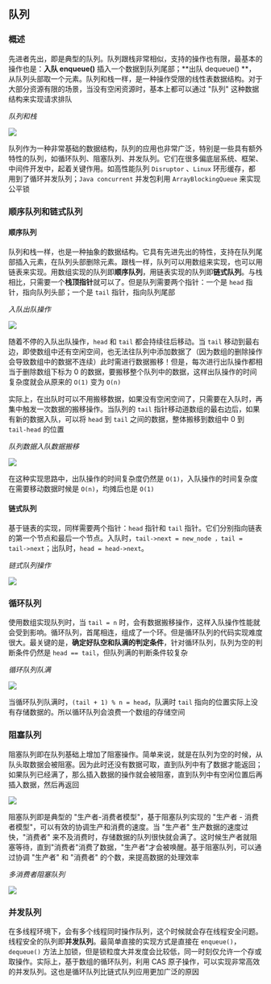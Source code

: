 ##   队列

### 概述

先进者先出，即是典型的队列。队列跟栈非常相似，支持的操作也有限，最基本的操作也是：**入队 enqueue()** 插入一个数据到队列尾部；**出队 dequeue() **，从队列头部取一个元素。队列和栈一样，是一种操作受限的线性表数据结构。对于大部分资源有限的场景，当没有空闲资源时，基本上都可以通过 "队列" 这种数据结构来实现请求排队

*队列和栈*

![](../Images/DataStructures/队列和栈.png)

队列作为一种非常基础的数据结构，队列的应用也非常广泛，特别是一些具有额外特性的队列，如循环队列、阻塞队列、并发队列。它们在很多偏底层系统、框架、中间件开发中，起着关键作用。如高性能队列 `Disruptor` 、`Linux` 环形缓存，都用到了循环并发队列；`Java concurrent` 并发包利用 `ArrayBlockingQueue` 来实现公平锁

### 顺序队列和链式队列

#### 顺序队列

队列和栈一样，也是一种抽象的数据结构。它具有先进先出的特性，支持在队列尾部插入元素，在队列头部删除元素。跟栈一样，队列可以用数组来实现，也可以用链表来实现。用数组实现的队列即**顺序队列**，用链表实现的队列即**链式队列**。与栈相比，只需要一个**栈顶指针**就可以了。但是队列需要两个指针：一个是 `head` 指针，指向队列头部；一个是 `tail` 指针，指向队列尾部

*入队出队操作*

![](../Images/DataStructures/入队出队.png)

随着不停的入队出队操作，`head` 和 `tail` 都会持续往后移动。当 `tail` 移动到最右边，即使数组中还有空闲空间，也无法往队列中添加数据了（因为数组的删除操作会导致数组中的数据不连续）此时需进行数据搬移！但是，每次进行出队操作都相当于删除数组下标为 0 的数据，要搬移整个队列中的数据，这样出队操作的时间复杂度就会从原来的 `O(1)` 变为 `O(n)`

实际上，在出队时可以不用搬移数据，如果没有空闲空间了，只需要在入队时，再集中触发一次数据的搬移操作。当队列的 `tail` 指针移动道数组的最右边后，如果有新的数据入队，可以将 `head` 到 `tail` 之间的数据，整体搬移到数组中 0 到 `tail-head` 的位置

*队列数据入队数据搬移*

![](../Images/DataStructures/队列数据入队搬移.png)

在这种实现思路中，出队操作的时间复杂度仍然是 `O(1)`，入队操作的时间复杂度在需要移动数据时候是 `O(n)`，均摊后也是 `O(1)`

#### 链式队列

基于链表的实现，同样需要两个指针：`head` 指针和 `tail` 指针。它们分别指向链表的第一个节点和最后一个节点。入队时，`tail->next = new_node ，tail = tail->next`；出队时，`head = head->next`。

*链式队列操作*

![](../Images/DataStructures/链式队列入队出队操作.png)

### 循环队列

使用数组实现队列时，当 `tail = n` 时，会有数据搬移操作，这样入队操作性能就会受到影响。循环队列，首尾相连，组成了一个环。但是循环队列的代码实现难度很大。最关键的是，**确定好队空和队满的判定条件**，针对循环队列，队列为空的判断条件仍然是 `head == tail`，但队列满的判断条件较复杂

*循环队列队满*

![](../Images/DataStructures/循环队列队满.png)

当循环队列队满时，`(tail + 1) % n = head`，队满时 `tail` 指向的位置实际上没有存储数据的。所以循环队列会浪费一个数组的存储空间

### 阻塞队列

阻塞队列即在队列基础上增加了阻塞操作。简单来说，就是在队列为空的时候，从队头取数据会被阻塞。因为此时还没有数据可取，直到队列中有了数据才能返回；如果队列已经满了，那么插入数据的操作就会被阻塞，直到队列中有空闲位置后再插入数据，然后再返回

![](../Images/DataStructures/阻塞队列.png)

阻塞队列即是典型的 "生产者-消费者模型"，基于阻塞队列实现的 "生产者 - 消费者模型"，可以有效的协调生产和消费的速度。当 "生产者" 生产数据的速度过快，"消费者" 来不及消费时，存储数据的队列很快就会满了。这时候生产者就阻塞等待，直到"消费者"消费了数据，"生产者"才会被唤醒。基于阻塞队列，可以通过协调 "生产者" 和 "消费者" 的个数，来提高数据的处理效率

*多消费者阻塞队列*

![](../Images/DataStructures/阻塞队列多消费者模型.png)

### 并发队列

在多线程环境下，会有多个线程同时操作队列，这个时候就会存在线程安全问题。线程安全的队列即**并发队列**。最简单直接的实现方式是直接在 `enqueue()`，`dequeue()` 方法上加锁，但是锁粒度大并发度会比较低，同一时刻仅允许一个存或取操作。实际上，基于数组的循环队列，利用 CAS 原子操作，可以实现非常高效的并发队列。这也是循环队列比链式队列应用更加广泛的原因

